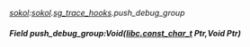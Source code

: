 _[sokol](../../modules/sokol/sokol-module.md):[sokol](../../modules/sokol/sokol-module.md).[sg\_trace\_hooks](../../modules/sokol/sokol-sg_trace_hooks.md).push\_debug\_group_
##### Field push\_debug\_group:Void([libc.const_char_t](../../modules/libc/libc-const_char_t.md) Ptr,Void Ptr)
